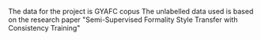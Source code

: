 The data for the project is GYAFC copus
The unlabelled data used is based on the research paper "Semi-Supervised Formality Style Transfer with Consistency Training" 
